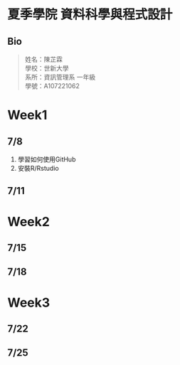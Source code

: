 # 夏季學院 資料科學與程式設計
## Bio
> 姓名：陳芷霖 <br />
> 學校：世新大學 <br />
> 系所：資訊管理系 一年級 <br />
> 學號：A107221062 <br />

# Week1 
## 7/8
1. 學習如何使用GitHub <br />
2. 安裝R/Rstudio
## 7/11
# Week2
## 7/15
## 7/18
# Week3
## 7/22
## 7/25


